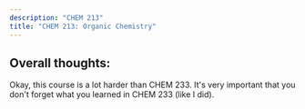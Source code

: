 ```yaml
---
description: "CHEM 213"
title: "CHEM 213: Organic Chemistry"
---
```


## Overall thoughts: 
Okay, this course is a lot harder than CHEM 233. It's very important that you don't forget what you learned in CHEM 233 (like I did). 
